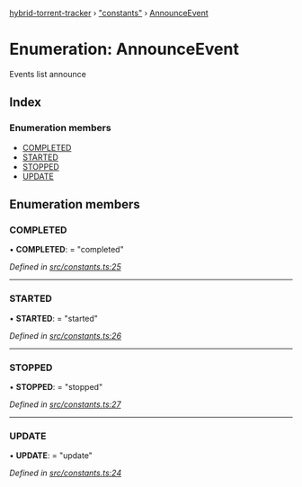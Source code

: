 [hybrid-torrent-tracker](../README.md) › ["constants"](../modules/_constants_.md) › [AnnounceEvent](_constants_.announceevent.md)

# Enumeration: AnnounceEvent

Events list announce

## Index

### Enumeration members

* [COMPLETED](_constants_.announceevent.md#completed)
* [STARTED](_constants_.announceevent.md#started)
* [STOPPED](_constants_.announceevent.md#stopped)
* [UPDATE](_constants_.announceevent.md#update)

## Enumeration members

###  COMPLETED

• **COMPLETED**: = "completed"

*Defined in [src/constants.ts:25](https://github.com/negezor/hybrid-torrent-tracker/blob/c8824be/src/constants.ts#L25)*

___

###  STARTED

• **STARTED**: = "started"

*Defined in [src/constants.ts:26](https://github.com/negezor/hybrid-torrent-tracker/blob/c8824be/src/constants.ts#L26)*

___

###  STOPPED

• **STOPPED**: = "stopped"

*Defined in [src/constants.ts:27](https://github.com/negezor/hybrid-torrent-tracker/blob/c8824be/src/constants.ts#L27)*

___

###  UPDATE

• **UPDATE**: = "update"

*Defined in [src/constants.ts:24](https://github.com/negezor/hybrid-torrent-tracker/blob/c8824be/src/constants.ts#L24)*
